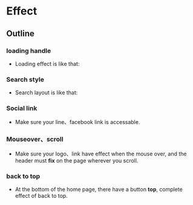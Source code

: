 <h1>
Effect
</h1>

<h2>
Outline
</h2>

### loading handle

<p>

*  Loading effect is like that:

</p>

### Search style

<p>

*  Search layout is like that:

</p>

### Social link

<p>

*  Make sure your line、facebook link is accessable.

</p>

### Mouseover、scroll

<p>

*  Make sure your logo、link have effect when the mouse over, and the header must **fix** on the page wherever you scroll.

</p>

### back to top

<p>

*  At the bottom of the home page, there have a button **top**, complete effect of back to top.

</p>
